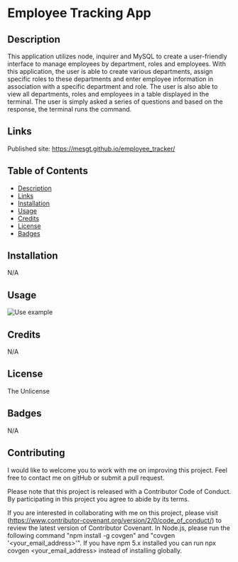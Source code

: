 # Employee Tracking App

## Description 
This application utilizes node, inquirer and MySQL to create a user-friendly interface to manage employees by department, roles and employees. With this application, the user is able to create various departments, assign specific roles to these departments and enter employee information in association with a specific department and role. The user is also able to view all departments, roles and employees in a table displayed in the terminal. The user is simply asked a series of questions and based on the response, the terminal runs the command. 

## Links 
Published site: https://mesgt.github.io/employee_tracker/ 

## Table of Contents

* [Description](#Description) 
* [Links](#Links)
* [Installation](#Installation)
* [Usage](#Usage)
* [Credits](#Credits)
* [License](#License)
* [Badges](#Badges)


## Installation
N/A

## Usage


![Use example](/public/assets/images/employeeTracker.gif)

## Credits
N/A

## License
The Unlicense

## Badges
N/A

## Contributing

I would like to welcome you to work with me on improving this project. Feel free to contact me on gitHub or submit a pull request.

Please note that this project is released with a Contributor Code of Conduct. 
By participating in this project you agree to abide by its terms. 

If you are interested in collaborating with me on this project, please visit (https://www.contributor-covenant.org/version/2/0/code_of_conduct/) to review the latest version of Contributor Covenant. In Node.js, please run the following command "npm install -g covgen" and "covgen '<your_email_address>'". If you have npm 5.x installed you can run npx covgen <your_email_address> instead of installing globally.